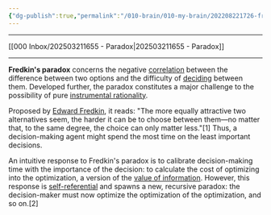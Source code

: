 ```yaml
---
{"dg-publish":true,"permalink":"/010-brain/010-my-brain/202208221726-fredkin-s-paradox/","created":"2022-08-22T17:26:48.000-04:00","updated":"2025-03-21T17:22:37.000-04:00"}
---
```


---

[[000 Inbox/202503211655 - Paradox\|202503211655 - Paradox]]

---

**Fredkin's paradox** concerns the negative [correlation](https://en.wikipedia.org/wiki/Correlation) between the difference between two options and the difficulty of [deciding](https://en.wikipedia.org/wiki/Decision_making) between them. Developed further, the paradox constitutes a major challenge to the possibility of pure [instrumental rationality](https://en.wikipedia.org/wiki/Instrumental_rationality).

Proposed by [Edward Fredkin](https://en.wikipedia.org/wiki/Edward_Fredkin), it reads: "The more equally attractive two alternatives seem, the harder it can be to choose between them—no matter that, to the same degree, the choice can only matter less."[1] Thus, a decision-making agent might spend the most time on the least important decisions.

An intuitive response to Fredkin's paradox is to calibrate decision-making time with the importance of the decision: to calculate the cost of optimizing into the optimization, a version of the [value of information](https://en.wikipedia.org/wiki/Value_of_information). However, this response is [self-referential](https://en.wikipedia.org/wiki/Self-referential) and spawns a new, recursive paradox: the decision-maker must now optimize the optimization of the optimization, and so on.[2]